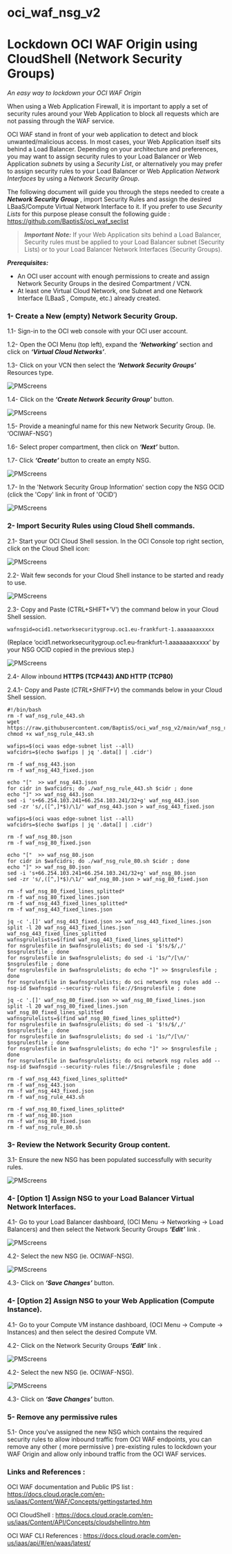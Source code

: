 # oci_waf_nsg_v2
# Lockdown OCI WAF Origin using CloudShell (Network Security Groups) #
_An easy way to lockdown your OCI WAF Origin_ 


When using a Web Application Firewall, it is important to apply a set of security rules around your Web Application to block all requests which are not passing through the WAF service.

OCI WAF stand in front of your web application to detect and block unwanted/malicious access. In most cases, your Web Application itself sits behind a Load Balancer. Depending on your architecture and preferences, you may want to assign security rules to your Load Balancer or Web Application _subnets_ by using a _Security List_, or alternatively you may prefer to assign security rules to your Load Balancer or Web Application _Network Interfaces_ by using a _Network Security Group_.


The following document will guide you through the steps needed to create a ***Network Security Group*** , import Security Rules and assign the desired LBaaS/Compute Virtual Network Interface to it. If you prefer to use _Security Lists_ for this purpose please consult the following guide : https://github.com/BaptisS/oci_waf_seclist




> ***Important Note:*** 
> If your Web Application sits behind a Load Balancer, Security rules must be applied to your Load Balancer subnet (Security Lists) or to your Load Balancer Network Interfaces (Security Groups).


***Prerequisites:***

- An OCI user account with enough permissions to create and assign Network Security Groups in the desired Compartment / VCN. 
- At least one Virtual Cloud Network, one Subnet and one Network Interface (LBaaS , Compute, etc.) already created. 
 
 
 
 
### 1- Create a New (empty) Network Security Group.    

 1.1-	Sign-in to the OCI web console with your OCI user account. 

1.2-	Open the OCI Menu (top left), expand the ***‘Networking’*** section and click on ***‘Virtual Cloud Networks’***.  

1.3-	Click on your VCN then select the ***‘Network Security Groups’*** Resources type. 


![PMScreens](https://github.com/BaptisS/oci_waf_nsg/blob/master/img/01.JPG)


1.4-	Click on the ***‘Create Network Security Group’*** button. 


![PMScreens](https://github.com/BaptisS/oci_waf_nsg/blob/master/img/02.JPG)


1.5-	Provide a meaningful name for this new Network Security Group. (Ie. ‘OCIWAF-NSG’)

1.6-	Select proper compartment, then click on ***‘Next’*** button. 

1.7-  Click ***‘Create’*** button to create an empty NSG. 


![PMScreens](https://github.com/BaptisS/oci_waf_nsg/blob/master/img/03.JPG)


1.7-	In the 'Network Security Group Information' section copy the NSG OCID (click the 'Copy' link in front of 'OCID')  


![PMScreens](https://github.com/BaptisS/oci_waf_nsg/blob/master/img/04.JPG)
 
 
### 2-    Import Security Rules using Cloud Shell commands.

2.1-	Start your OCI Cloud Shell session. In the OCI Console top right section, click on the Cloud Shell icon:  


![PMScreens](https://github.com/BaptisS/oci_waf_nsg/blob/master/img/05.JPG)


2.2-	Wait few seconds for your Cloud Shell instance to be started and ready to use.


![PMScreens](https://github.com/BaptisS/oci_waf_nsg/blob/master/img/06.JPG)


2.3-	Copy and Paste (CTRL+SHIFT+’V’) the command below in your Cloud Shell session.

```
wafnsgid=ocid1.networksecuritygroup.oc1.eu-frankfurt-1.aaaaaaaxxxxx
```
(Replace ‘ocid1.networksecuritygroup.oc1.eu-frankfurt-1.aaaaaaaxxxxx’ by your NSG OCID copied in the previous step.)


![PMScreens](https://github.com/BaptisS/oci_waf_nsg/blob/master/img/07.JPG)


2.4-	Allow inbound **HTTPS (TCP443) AND HTTP (TCP80)**

2.4.1- Copy and Paste (_CTRL+SHIFT+V_) the commands below in your Cloud Shell session.

```
#!/bin/bash
rm -f waf_nsg_rule_443.sh
wget https://raw.githubusercontent.com/BaptisS/oci_waf_nsg_v2/main/waf_nsg_rule_443.sh
chmod +x waf_nsg_rule_443.sh

wafips=$(oci waas edge-subnet list --all)
wafcidrs=$(echo $wafips | jq '.data[] | .cidr')

rm -f waf_nsg_443.json
rm -f waf_nsg_443_fixed.json

echo "["  >> waf_nsg_443.json
for cidr in $wafcidrs; do ./waf_nsg_rule_443.sh $cidr ; done
echo "]" >> waf_nsg_443.json
sed -i 's+66.254.103.241+66.254.103.241/32+g' waf_nsg_443.json                                            
sed -zr 's/,([^,]*$)/\1/' waf_nsg_443.json > waf_nsg_443_fixed.json

wafips=$(oci waas edge-subnet list --all)
wafcidrs=$(echo $wafips | jq '.data[] | .cidr')

rm -f waf_nsg_80.json
rm -f waf_nsg_80_fixed.json

echo "["  >> waf_nsg_80.json
for cidr in $wafcidrs; do ./waf_nsg_rule_80.sh $cidr ; done
echo "]" >> waf_nsg_80.json
sed -i 's+66.254.103.241+66.254.103.241/32+g' waf_nsg_80.json                                            
sed -zr 's/,([^,]*$)/\1/' waf_nsg_80.json > waf_nsg_80_fixed.json

rm -f waf_nsg_80_fixed_lines_splitted*
rm -f waf_nsg_80_fixed_lines.json
rm -f waf_nsg_443_fixed_lines_splitted*
rm -f waf_nsg_443_fixed_lines.json

jq -c '.[]' waf_nsg_443_fixed.json >> waf_nsg_443_fixed_lines.json
split -l 20 waf_nsg_443_fixed_lines.json waf_nsg_443_fixed_lines_splitted
wafnsgrulelists=$(find waf_nsg_443_fixed_lines_splitted*)
for nsgrulesfile in $wafnsgrulelists; do sed -i '$!s/$/,/' $nsgrulesfile ; done
for nsgrulesfile in $wafnsgrulelists; do sed -i '1s/^/[\n/' $nsgrulesfile ; done
for nsgrulesfile in $wafnsgrulelists; do echo "]" >> $nsgrulesfile ; done
for nsgrulesfile in $wafnsgrulelists; do oci network nsg rules add --nsg-id $wafnsgid --security-rules file://$nsgrulesfile ; done

jq -c '.[]' waf_nsg_80_fixed.json >> waf_nsg_80_fixed_lines.json
split -l 20 waf_nsg_80_fixed_lines.json waf_nsg_80_fixed_lines_splitted
wafnsgrulelists=$(find waf_nsg_80_fixed_lines_splitted*)
for nsgrulesfile in $wafnsgrulelists; do sed -i '$!s/$/,/' $nsgrulesfile ; done
for nsgrulesfile in $wafnsgrulelists; do sed -i '1s/^/[\n/' $nsgrulesfile ; done
for nsgrulesfile in $wafnsgrulelists; do echo "]" >> $nsgrulesfile ; done
for nsgrulesfile in $wafnsgrulelists; do oci network nsg rules add --nsg-id $wafnsgid --security-rules file://$nsgrulesfile ; done

rm -f waf_nsg_443_fixed_lines_splitted*
rm -f waf_nsg_443.json
rm -f waf_nsg_443_fixed.json
rm -f waf_nsg_rule_443.sh

rm -f waf_nsg_80_fixed_lines_splitted*
rm -f waf_nsg_80.json
rm -f waf_nsg_80_fixed.json
rm -f waf_nsg_rule_80.sh
```


### 3-    Review the Network Security Group content. 

3.1-	Ensure the new NSG has been populated successfully with security rules.


![PMScreens](https://github.com/BaptisS/oci_waf_nsg/blob/master/img/08.JPG)



### 4-   [Option 1] Assign NSG to your Load Balancer Virtual Network Interfaces.
4.1-	Go to your Load Balancer dashboard, (OCI Menu -> Networking -> Load Balancers) and then select the Network Security Groups ***‘Edit’*** link . 


![PMScreens](https://github.com/BaptisS/oci_waf_nsg/blob/master/img/09.JPG)


4.2-	Select the new NSG (ie. OCIWAF-NSG). 


![PMScreens](https://github.com/BaptisS/oci_waf_nsg/blob/master/img/10.JPG)


4.3-	Click on ***‘Save Changes’*** button.  

### 4-   [Option 2] Assign NSG to your Web Application (Compute Instance).
4.1-	Go to your Compute VM instance dashboard, (OCI Menu -> Compute -> Instances) and then select the desired Compute VM.

4.2- Click on the Network Security Groups ***‘Edit’*** link . 


![PMScreens](https://github.com/BaptisS/oci_waf_nsg/blob/master/img/11.JPG)


4.2-	Select the new NSG (ie. OCIWAF-NSG). 


![PMScreens](https://github.com/BaptisS/oci_waf_nsg/blob/master/img/12.JPG)


4.3-	Click on ***‘Save Changes’*** button.  



### 5-   Remove any permissive rules 
5.1-	Once you've assigned the new NSG which contains the required security rules to allow inbound traffic from OCI WAF endpoints, you can remove any other ( more permissive ) pre-existing rules to lockdown your WAF Origin and allow only inbound traffic from the OCI WAF services.






### Links and References :


OCI WAF documentation and Public IPS list : https://docs.cloud.oracle.com/en-us/iaas/Content/WAF/Concepts/gettingstarted.htm


OCI CloudShell : https://docs.cloud.oracle.com/en-us/iaas/Content/API/Concepts/cloudshellintro.htm


OCI WAF CLI References : https://docs.cloud.oracle.com/en-us/iaas/api/#/en/waas/latest/

